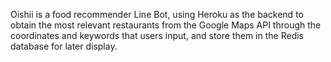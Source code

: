 Oishii is a food recommender Line Bot, using Heroku as the backend to obtain the most relevant restaurants from the
Google Maps API through the coordinates and keywords that users input, and store them in the Redis database for later display.